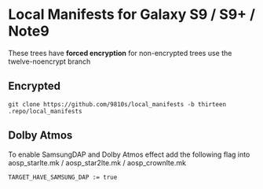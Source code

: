 # Local Manifests for Galaxy S9 / S9+ / Note9

These trees have **forced encryption** for non-encrypted trees use the twelve-noencrypt branch

## Encrypted
```git clone https://github.com/9810s/local_manifests -b thirteen .repo/local_manifests```

## Dolby Atmos
To enable SamsungDAP and Dolby Atmos effect add the following flag into aosp_starlte.mk / aosp_star2lte.mk / aosp_crownlte.mk

```TARGET_HAVE_SAMSUNG_DAP := true```
